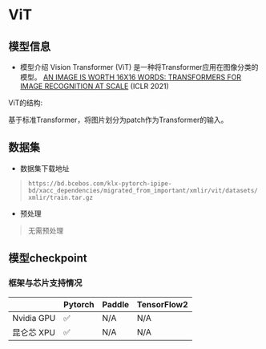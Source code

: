 # ViT

## 模型信息

- 模型介绍
Vision Transformer (ViT) 是一种将Transformer应用在图像分类的模型。
[AN IMAGE IS WORTH 16X16 WORDS: TRANSFORMERS FOR IMAGE RECOGNITION AT SCALE](https://arxiv.org/pdf/2010.11929.pdf) (ICLR 2021)

ViT的结构:

基于标准Transformer，将图片划分为patch作为Transformer的输入。

## 数据集

- 数据集下载地址

> `https://bd.bcebos.com/klx-pytorch-ipipe-bd/xacc_dependencies/migrated_from_important/xmlir/vit/datasets/xmlir/train.tar.gz`

- 预处理
  
> 无需预处理

## 模型checkpoint



### 框架与芯片支持情况
|     | Pytorch  |Paddle|TensorFlow2|
|  ----  | ----  |  ----  | ----  |
| Nvidia GPU | ✅ |N/A  |N/A|
| 昆仑芯 XPU | ✅ |N/A  |N/A|

